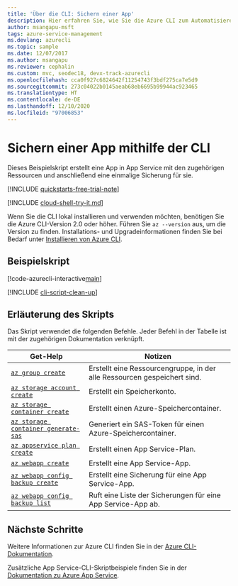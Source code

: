 ```yaml
---
title: 'Über die CLI: Sichern einer App'
description: Hier erfahren Sie, wie Sie die Azure CLI zum Automatisieren der Bereitstellung und Verwaltung Ihrer App Service-App verwenden. In diesem Beispiel wird gezeigt, wie Sie eine App sichern.
author: msangapu-msft
tags: azure-service-management
ms.devlang: azurecli
ms.topic: sample
ms.date: 12/07/2017
ms.author: msangapu
ms.reviewer: cephalin
ms.custom: mvc, seodec18, devx-track-azurecli
ms.openlocfilehash: cca0f927c6824642f11254743f3bdf275ca7e5d9
ms.sourcegitcommit: 273c04022b0145aeab68eb6695b99944ac923465
ms.translationtype: HT
ms.contentlocale: de-DE
ms.lasthandoff: 12/10/2020
ms.locfileid: "97006853"
---
```

# <a name="back-up-an-app-using-cli"></a>Sichern einer App mithilfe der CLI

Dieses Beispielskript erstellt eine App in App Service mit den zugehörigen Ressourcen und anschließend eine einmalige Sicherung für sie. 

[!INCLUDE [quickstarts-free-trial-note](../../../includes/quickstarts-free-trial-note.md)]

[!INCLUDE [cloud-shell-try-it.md](../../../includes/cloud-shell-try-it.md)]

Wenn Sie die CLI lokal installieren und verwenden möchten, benötigen Sie die Azure CLI-Version 2.0 oder höher. Führen Sie `az --version` aus, um die Version zu finden. Installations- und Upgradeinformationen finden Sie bei Bedarf unter [Installieren von Azure CLI]( /cli/azure/install-azure-cli).

## <a name="sample-script"></a>Beispielskript

[!code-azurecli-interactive[main](../../../cli_scripts/app-service/backup-onetime/backup-onetime.sh?highlight=3-7 "Back up an app")]

[!INCLUDE [cli-script-clean-up](../../../includes/cli-script-clean-up.md)]

## <a name="script-explanation"></a>Erläuterung des Skripts

Das Skript verwendet die folgenden Befehle. Jeder Befehl in der Tabelle ist mit der zugehörigen Dokumentation verknüpft.

| Get-Help | Notizen |
|---|---|
| [`az group create`](/cli/azure/group#az-group-create) | Erstellt eine Ressourcengruppe, in der alle Ressourcen gespeichert sind. |
| [`az storage account create`](/cli/azure/storage/account#az-storage-account-create) | Erstellt ein Speicherkonto. |
| [`az storage container create`](/cli/azure/storage/container#az-storage-container-create) | Erstellt einen Azure-Speichercontainer. |
| [`az storage container generate-sas`](/cli/azure/storage/container#az-storage-container-generate-sas) | Generiert ein SAS-Token für einen Azure-Speichercontainer.  |
| [`az appservice plan create`](/cli/azure/appservice/plan#az-appservice-plan-create) | Erstellt einen App Service-Plan. |
| [`az webapp create`](/cli/azure/webapp#az-webapp-create) | Erstellt eine App Service-App. |
| [`az webapp config backup create`](/cli/azure/webapp/config/backup#az-webapp-config-backup-create) | Erstellt eine Sicherung für eine App Service-App. |
| [`az webapp config backup list`](/cli/azure/webapp/config/backup#az-webapp-config-backup-list) | Ruft eine Liste der Sicherungen für eine App Service-App ab. |

## <a name="next-steps"></a>Nächste Schritte

Weitere Informationen zur Azure CLI finden Sie in der [Azure CLI-Dokumentation](/cli/azure).

Zusätzliche App Service-CLI-Skriptbeispiele finden Sie in der [Dokumentation zu Azure App Service](../samples-cli.md).
